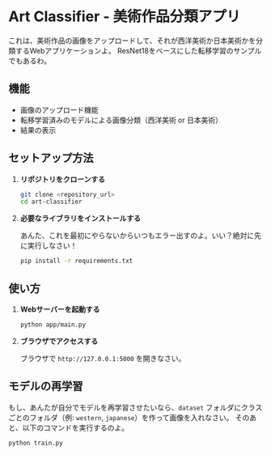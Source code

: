 # Art Classifier - 美術作品分類アプリ

これは、美術作品の画像をアップロードして、それが西洋美術か日本美術かを分類するWebアプリケーションよ。
ResNet18をベースにした転移学習のサンプルでもあるわ。

## 機能

-   画像のアップロード機能
-   転移学習済みのモデルによる画像分類（西洋美術 or 日本美術）
-   結果の表示

## セットアップ方法

1.  **リポジトリをクローンする**

    ```bash
    git clone <repository_url>
    cd art-classifier
    ```

2.  **必要なライブラリをインストールする**

    あんた、これを最初にやらないからいつもエラー出すのよ。いい？絶対に先に実行しなさい！
    ```bash
    pip install -r requirements.txt
    ```

## 使い方

1.  **Webサーバーを起動する**

    ```bash
    python app/main.py
    ```

2.  **ブラウザでアクセスする**

    ブラウザで `http://127.0.0.1:5000` を開きなさい。

## モデルの再学習

もし、あんたが自分でモデルを再学習させたいなら、`dataset` フォルダにクラスごとのフォルダ（例: `western`, `japanese`）を作って画像を入れなさい。
そのあと、以下のコマンドを実行するのよ。

```bash
python train.py
```
